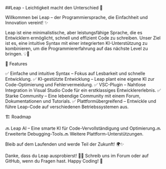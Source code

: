 ##Leap - Leichtigkeit macht den Unterschied 🚀

Willkommen bei Leap – der Programmiersprache, die Einfachheit und Innovation vereint! ✨

Leap ist eine minimalistische, aber leistungsfähige Sprache, die es Entwicklern ermöglicht, schnell und effizient Code zu schreiben. Unser Ziel ist es, eine intuitive Syntax mit einer integrierten KI-Unterstützung zu kombinieren, um die Programmiererfahrung auf das nächste Level zu bringen. 💡🤖

🌟 Features

✅ Einfache und intuitive Syntax – Fokus auf Lesbarkeit und schnelle Entwicklung. ✅ KI-gestützte Entwicklung – Leap plant eine eigene KI zur Code-Optimierung und Fehlervermeidung. ✅ VSC-Plugin – Nahtlose Integration in Visual Studio Code für ein erstklassiges Entwicklererlebnis. ✅ Starke Community – Eine lebendige Community mit einem Forum, Dokumentationen und Tutorials. ✅ Plattformübergreifend – Entwickle und führe Leap-Code auf verschiedenen Betriebssystemen aus.

🏗 Roadmap

🔜 Leap AI – Eine smarte KI für Code-Vervollständigung und Optimierung.🔜 Erweiterte Debugging-Tools.🔜 Weitere Plattform-Unterstützungen.

Bleib auf dem Laufenden und werde Teil der Zukunft! 🌍✨

Danke, dass du Leap ausprobierst! 🚀💙 Schreib uns im Forum oder auf GitHub, wenn du Fragen hast. Happy Coding! 🎉
